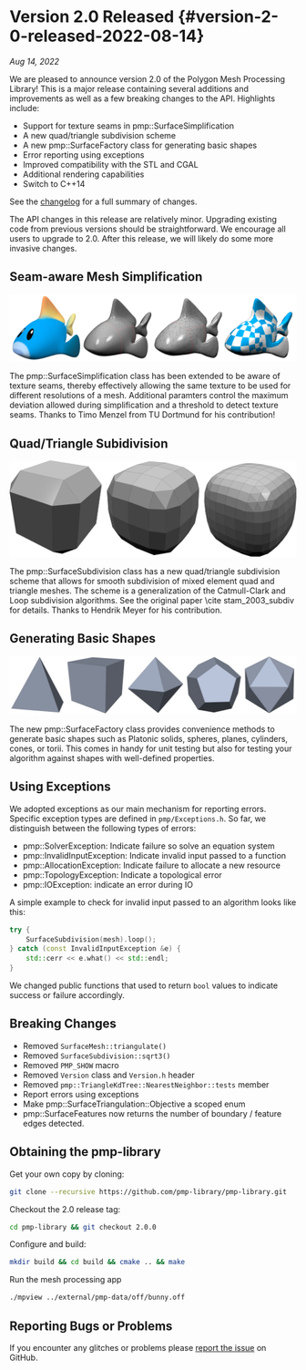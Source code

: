 # Version 2.0 Released {#version-2-0-released-2022-08-14}

_Aug 14, 2022_

We are pleased to announce version 2.0 of the Polygon Mesh Processing Library! This is a major release containing several additions and improvements as well as a few breaking changes to the API. Highlights include:

- Support for texture seams in pmp::SurfaceSimplification
- A new quad/triangle subdivision scheme
- A new pmp::SurfaceFactory class for generating basic shapes
- Error reporting using exceptions
- Improved compatibility with the STL and CGAL
- Additional rendering capabilities
- Switch to C++14

See the [changelog](https://github.com/pmp-library/pmp-library/blob/master/CHANGELOG.md) for a full summary of changes.

The API changes in this release are relatively minor. Upgrading existing code from previous versions should be straightforward. We encourage all users to upgrade to 2.0. After this release, we will likely do some more invasive changes.

## Seam-aware Mesh Simplification

![Seam-aware mesh simplification: Textured mesh with seams, simplified mesh with preserved seams](/docs/images/seam-aware-decimation.jpg)

The pmp::SurfaceSimplification class has been extended to be aware of texture seams, thereby effectively allowing the same texture to be used for different resolutions of a mesh. Additional paramters control the maximum deviation allowed during simplification and a threshold to detect texture seams. Thanks to Timo Menzel from TU Dortmund for his contribution!

## Quad/Triangle Subidivision

![Quad/Triangle Subdivision](/docs/images/quad-triangle-subdivision.jpg)

The pmp::SurfaceSubdivision class has a new quad/triangle subdivision scheme that allows for smooth subdivision of mixed element quad and triangle meshes. The scheme is a generalization of the Catmull-Clark and Loop subdivision algorithms. See the original paper \cite stam_2003_subdiv for details. Thanks to Hendrik Meyer for his contribution.

## Generating Basic Shapes

![Platonic Solids](/docs/images/platonic-solids.jpg)

The new pmp::SurfaceFactory class provides convenience methods to generate basic shapes such as Platonic solids, spheres, planes, cylinders, cones, or torii. This comes in handy for unit testing but also for testing your algorithm against shapes with well-defined properties.

## Using Exceptions

We adopted exceptions as our main mechanism for reporting errors. Specific exception types are defined in `pmp/Exceptions.h`. So far, we distinguish between the following types of errors:

- pmp::SolverException: Indicate failure so solve an equation system
- pmp::InvalidInputException: Indicate invalid input passed to a function
- pmp::AllocationException: Indicate failure to allocate a new resource
- pmp::TopologyException: Indicate a topological error
- pmp::IOException: indicate an error during IO

A simple example to check for invalid input passed to an algorithm looks like this:

```cpp
try {
    SurfaceSubdivision(mesh).loop();
} catch (const InvalidInputException &e) {
    std::cerr << e.what() << std::endl;
}
```

We changed public functions that used to return `bool` values to indicate success or failure accordingly.

## Breaking Changes

- Removed `SurfaceMesh::triangulate()`
- Removed `SurfaceSubdivision::sqrt3()`
- Removed `PMP_SHOW` macro
- Removed `Version` class and `Version.h` header
- Removed `pmp::TriangleKdTree::NearestNeighbor::tests` member
- Report errors using exceptions
- Make pmp::SurfaceTriangulation::Objective a scoped enum
- pmp::SurfaceFeatures now returns the number of boundary / feature edges detected.

## Obtaining the pmp-library

Get your own copy by cloning:

```sh
git clone --recursive https://github.com/pmp-library/pmp-library.git
```

Checkout the 2.0 release tag:

```sh
cd pmp-library && git checkout 2.0.0
```

Configure and build:

```sh
mkdir build && cd build && cmake .. && make
```

Run the mesh processing app

```sh
./mpview ../external/pmp-data/off/bunny.off
```

## Reporting Bugs or Problems

If you encounter any glitches or problems please [report the issue](https://github.com/pmp-library/pmp-library/issues) on GitHub.
